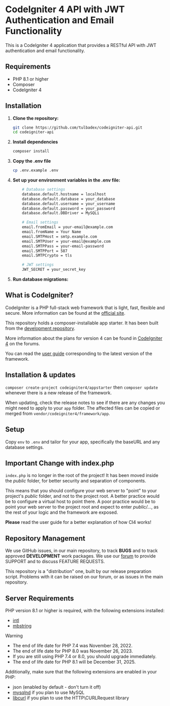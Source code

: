 # CodeIgniter 4 API with JWT Authentication and Email Functionality

This is a CodeIgniter 4 application that provides a RESTful API with JWT authentication and email functionality.

## Requirements

- PHP 8.1 or higher
- Composer
- CodeIgniter 4

## Installation

1. **Clone the repository:**

   ```sh
   git clone https://github.com/tulbadex/codeigniter-api.git
   cd codeigniter-api
   ```
2. **Install dependencies**

    ```sh
    composer install
    ```

3. **Copy the .env file**

    ```sh
    cp .env.example .env
    ```

4. **Set up your environment variables in the .env file:**

    ```sh
        # Database settings
        database.default.hostname = localhost
        database.default.database = your_database
        database.default.username = your_username
        database.default.password = your_password
        database.default.DBDriver = MySQLi

        # Email settings
        email.fromEmail = your-email@example.com
        email.fromName = Your Name
        email.SMTPHost = smtp.example.com
        email.SMTPUser = your-email@example.com
        email.SMTPPass = your-email-password
        email.SMTPPort = 587
        email.SMTPCrypto = tls

        # JWT settings
        JWT_SECRET = your_secret_key
    ```
5. **Run database migrations:**


## What is CodeIgniter?

CodeIgniter is a PHP full-stack web framework that is light, fast, flexible and secure.
More information can be found at the [official site](https://codeigniter.com).

This repository holds a composer-installable app starter.
It has been built from the
[development repository](https://github.com/codeigniter4/CodeIgniter4).

More information about the plans for version 4 can be found in [CodeIgniter 4](https://forum.codeigniter.com/forumdisplay.php?fid=28) on the forums.

You can read the [user guide](https://codeigniter.com/user_guide/)
corresponding to the latest version of the framework.

## Installation & updates

`composer create-project codeigniter4/appstarter` then `composer update` whenever
there is a new release of the framework.

When updating, check the release notes to see if there are any changes you might need to apply
to your `app` folder. The affected files can be copied or merged from
`vendor/codeigniter4/framework/app`.

## Setup

Copy `env` to `.env` and tailor for your app, specifically the baseURL
and any database settings.

## Important Change with index.php

`index.php` is no longer in the root of the project! It has been moved inside the *public* folder,
for better security and separation of components.

This means that you should configure your web server to "point" to your project's *public* folder, and
not to the project root. A better practice would be to configure a virtual host to point there. A poor practice would be to point your web server to the project root and expect to enter *public/...*, as the rest of your logic and the
framework are exposed.

**Please** read the user guide for a better explanation of how CI4 works!

## Repository Management

We use GitHub issues, in our main repository, to track **BUGS** and to track approved **DEVELOPMENT** work packages.
We use our [forum](http://forum.codeigniter.com) to provide SUPPORT and to discuss
FEATURE REQUESTS.

This repository is a "distribution" one, built by our release preparation script.
Problems with it can be raised on our forum, or as issues in the main repository.

## Server Requirements

PHP version 8.1 or higher is required, with the following extensions installed:

- [intl](http://php.net/manual/en/intl.requirements.php)
- [mbstring](http://php.net/manual/en/mbstring.installation.php)

> [!WARNING]
> - The end of life date for PHP 7.4 was November 28, 2022.
> - The end of life date for PHP 8.0 was November 26, 2023.
> - If you are still using PHP 7.4 or 8.0, you should upgrade immediately.
> - The end of life date for PHP 8.1 will be December 31, 2025.

Additionally, make sure that the following extensions are enabled in your PHP:

- json (enabled by default - don't turn it off)
- [mysqlnd](http://php.net/manual/en/mysqlnd.install.php) if you plan to use MySQL
- [libcurl](http://php.net/manual/en/curl.requirements.php) if you plan to use the HTTP\CURLRequest library

